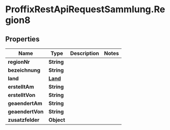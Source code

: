# ProffixRestApiRequestSammlung.Region8

## Properties
Name | Type | Description | Notes
------------ | ------------- | ------------- | -------------
**regionNr** | **String** |  | 
**bezeichnung** | **String** |  | 
**land** | [**Land**](Land.md) |  | 
**erstelltAm** | **String** |  | 
**erstelltVon** | **String** |  | 
**geaendertAm** | **String** |  | 
**geaendertVon** | **String** |  | 
**zusatzfelder** | **Object** |  | 


